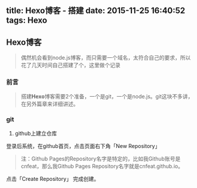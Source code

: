 title: Hexo博客 - 搭建
date: 2015-11-25 16:40:52
tags: Hexo
---
## Hexo博客
<blockquote class="blockquote-center"> 偶然机会看到node.js博客，而只需要一个域名，太符合自己的要求，所以花了几天时间自己搭建了个，这里做个记录</blockquote>

### 前言
<!-- more -->
> 搭建**Hexo**博客需要2个准备，一个是git，一个是node.js。git这块不多讲，在另外篇章来详细讲述。



### git

1. github上建立仓库

登录后系统，在github首页，点击页面右下角「New Repository」

> 注：Github Pages的Repository名字是特定的，比如我Github账号是cnfeat，那么我Github Pages Repository名字就是cnfeat.github.io。

点击「Create Repository」 完成创建。